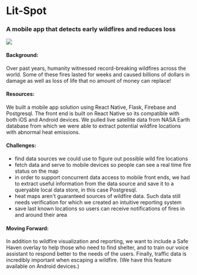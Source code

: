 # Lit-Spot 
### A mobile app that detects early wildfires and reduces loss
<img src="https://images-2018.spaceappschallenge.org/team-photos/o8w6ZAk1ZH95SnxIJaQ_T44a-vg=/10830/width-800/">

#### Background: 
Over past years, humanity witnessed record-breaking wildfires across the world. Some of these fires lasted for weeks and caused billions of dollars in damage as well as loss of life that no amount of money can replace!
#### Resources:
We built a mobile app solution using React Native, Flask, Firebase and Postgresql. The front end is built on React Native so its compatible with both iOS and Android devices. We pulled live satellite data from NASA Earth database from which we were able to extract potential wildfire locations with abnormal heat emissions.
#### Challenges:
- find data sources we could use to figure out possible wild fire locations
- fetch data and serve to mobile devices so people can see a real time fire status on the map
- in order to support concurrent data access to mobile front ends, we had to extract useful information from the data source and save it to a queryable local data store, in this case Postgresql.
- heat maps aren't guaranteed sources of wildfire data. Such data still needs verification for which we created an intuitive reporting system
- save last known locations so users can receive notifications of fires in and around their area
#### Moving Forward:
In addition to wildfire visualization and reporting, we want to include a Safe Haven overlay to help those who need to find shelter, and to train our voice assistant to respond better to the needs of the users. Finally, traffic data is incredibly important when escaping a wildfire. (We have this feature available on Android devices.)
